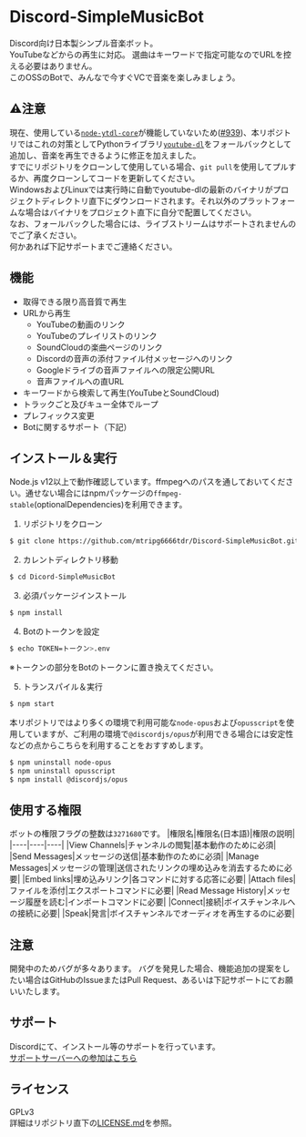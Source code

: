 # Discord-SimpleMusicBot
Discord向け日本製シンプル音楽ボット。  
YouTubeなどからの再生に対応。
選曲はキーワードで指定可能なのでURLを控える必要はありません。  
このOSSのBotで、みんなで今すぐVCで音楽を楽しみましょう。

## :warning:注意
現在、使用している[`node-ytdl-core`](https://github.com/fent/node-ytdl-core)が機能していないため([#939](https://github.com/fent/node-ytdl-core/issues/939))、本リポジトリではこれの対策としてPythonライブラリ[`youtube-dl`](https://github.com/ytdl-org/youtube-dl)をフォールバックとして追加し、音楽を再生できるように修正を加えました。  
すでにリポジトリをクローンして使用している場合、`git pull`を使用してプルするか、再度クローンしてコードを更新してください。  
WindowsおよびLinuxでは実行時に自動でyoutube-dlの最新のバイナリがプロジェクトディレクトリ直下にダウンロードされます。それ以外のプラットフォームな場合はバイナリをプロジェクト直下に自分で配置してください。  
なお、フォールバックした場合には、ライブストリームはサポートされませんのでご了承ください。  
何かあれば下記サポートまでご連絡ください。

## 機能
- 取得できる限り高音質で再生
- URLから再生
  - YouTubeの動画のリンク
  - YouTubeのプレイリストのリンク
  - SoundCloudの楽曲ページのリンク
  - Discordの音声の添付ファイル付メッセージへのリンク
  - Googleドライブの音声ファイルへの限定公開URL
  - 音声ファイルへの直URL
- キーワードから検索して再生(YouTubeとSoundCloud)
- トラックごと及びキュー全体でループ
- プレフィックス変更
- Botに関するサポート（下記）

## インストール＆実行
Node.js v12以上で動作確認しています。ffmpegへのパスを通しておいてください。通せない場合にはnpmパッケージの`ffmpeg-stable`(optionalDependencies)を利用できます。  

1. リポジトリをクローン
```bash
$ git clone https://github.com/mtripg6666tdr/Discord-SimpleMusicBot.git
```

2. カレントディレクトリ移動
```bash
$ cd Dicord-SimpleMusicBot
```

3. 必須パッケージインストール
```bash
$ npm install
```

4. Botのトークンを設定
```bash
$ echo TOKEN=トークン>.env
```
※トークンの部分をBotのトークンに置き換えてください。

5. トランスパイル＆実行
```bash
$ npm start
```

本リポジトリではより多くの環境で利用可能な`node-opus`および`opusscript`を使用していますが、ご利用の環境で`@discordjs/opus`が利用できる場合には安定性などの点からこちらを利用することをおすすめします。
```bash
$ npm uninstall node-opus
$ npm uninstall opusscript
$ npm install @discordjs/opus
```
## 使用する権限
ボットの権限フラグの整数は`3271680`です。
|権限名|権限名(日本語)|権限の説明|
|----|----|----|
|View Channels|チャンネルの閲覧|基本動作のために必須|
|Send Messages|メッセージの送信|基本動作のために必須|
|Manage Messages|メッセージの管理|送信されたリンクの埋め込みを消去するために必要|
|Embed links|埋め込みリンク|各コマンドに対する応答に必要|
|Attach files|ファイルを添付|エクスポートコマンドに必要|
|Read Message History|メッセージ履歴を読む|インポートコマンドに必要|
|Connect|接続|ボイスチャンネルへの接続に必要|
|Speak|発言|ボイスチャンネルでオーディオを再生するのに必要|

## 注意
開発中のためバグが多々あります。
バグを発見した場合、機能追加の提案をしたい場合はGitHubのIssueまたはPull Request、あるいは下記サポートにてお願いいたします。

## サポート
Discordにて、インストール等のサポートを行っています。  
[サポートサーバーへの参加はこちら](https://discord.gg/7DrAEXBMHe)

## ライセンス
GPLv3  
詳細はリポジトリ直下の[LICENSE.md](LICENSE.md)を参照。
